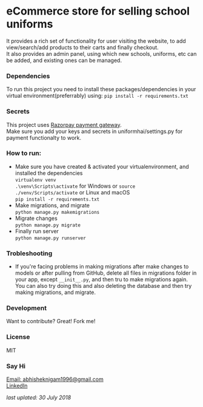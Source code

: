 # eCommerce store for selling school uniforms

It provides a rich set of functionality for user visiting the website, to add view/search/add products to their carts and finally checkout.
<br>
It also provides an admin panel, using which new schools, uniforms, etc can be added, and existing ones can be managed.

### Dependencies
To run this project you need to install these packages/dependencies in your virtual environment(preferrably) using:
`pip install -r requirements.txt`

### Secrets
This project uses [Razorpay payment gateway](https://razorpay.com).
<br>
Make sure you add your keys and secrets in uniformhai/settings.py for payment functionalty to work.

### How to run:
  - Make sure you have created & activated your virtualenvironment, and installed the dependencies <br>
  `virtualenv venv`<br>
  `.\venv\Scripts\activate` for Windows or `source ./venv/Scripts/activate` or Linux and macOS <br>
  `pip install -r requirements.txt` <br>
  - Make migrations, and migrate <br>
  `python manage.py makemigrations` <br>
  - Migrate changes <br>
  `python manage.py migrate` <br>
  - Finally run server <br>
  `python manage.py runserver`

### Trobleshooting
- If you're facing problems in making migrations after make changes to models or after pulling from GitHub, delete all files in migrations folder in your app, except `__init__.py`, and then tru to make migrations again. You can also try doing this and also deleting the database and then try making migrations, and migrate.

### Development
Want to contribute? Great! Fork me!

### License
MIT

### Say Hi
[Email: abhisheknigam1996@gmail.com](mailto://abhisheknigam1996@gmail.com)<br>
[LinkedIn](https://www.linkedin.com/in/abhishek-nigam25)

*last uplated: 30 July 2018*
